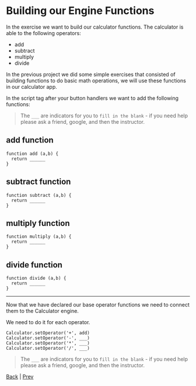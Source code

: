 # Building our Engine Functions #

In the exercise we want to build our calculator functions.  The calculator is
able to the following operators:

- add
- subtract
- multiply
- divide

In the previous project we did some simple exercises that consisted of building
functions to do basic math operations, we will use these functions in our calculator
app.

In the script tag after your button handlers we want to add the following functions:

> The `___` are indicators for you to `fill in the blank` - if you need help please
ask a friend, google, and then the instructor.


## add function

```
function add (a,b) {
  return ______
}
```

## subtract function

```
function subtract (a,b) {
  return ______
}
```

## multiply function

```
function multiply (a,b) {
  return ______
}
```

## divide function

```
function divide (a,b) {
  return ______
}
```

---

Now that we have declared our base operator functions we need to connect them
to the Calculator engine.

We need to do it for each operator.

```
Calculator.setOperator('+', add)
Calculator.setOperator('-', ___)
Calculator.setOperator('*', ___)
Calculator.setOperator('/', ___)
```

> The `___` are indicators for you to `fill in the blank` - if you need help please
ask a friend, google, and then the instructor.



[Back](.) | [Prev](2) 
